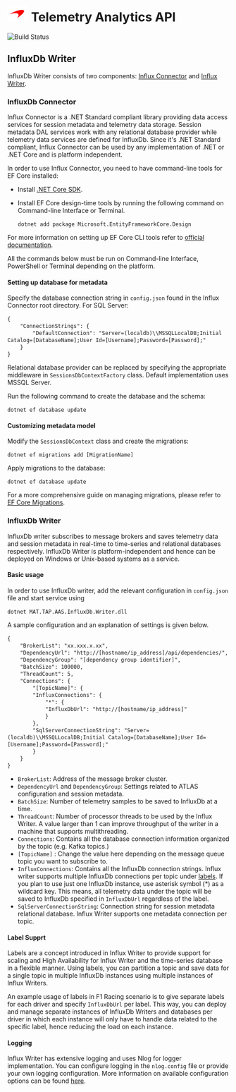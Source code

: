 # ![logo](/docs/branding.bmp) Telemetry Analytics API

![Build Status](https://mat-ocs.visualstudio.com/Telemetry%20Analytics%20Platform/_apis/build/status/MAT.TAP.TelemetryAnalytics.API/MAT.TAP.TelemetryAnalytics.API%20-%20Pull%20Request%20Gateway?branchName=develop)

## InfluxDb Writer

InfluxDb Writer consists of two components: [Influx Connector](#influxdb-connector) and [Influx Writer](#influxdb-writer-1).

### InfluxDb Connector

Influx Connector is a .NET Standard compliant library providing data access services for session metadata and telemetry data storage. Session metadata DAL services work with any relational database provider while telemetry data services are defined for InfluxDb. Since it's .NET Standard compliant, Influx Connector can be used by any implementation of .NET or .NET Core and is platform independent.

In order to use Influx Connector, you need to have command-line tools for EF Core installed:

- Install [.NET Core SDK](https://www.microsoft.com/net/download).
- Install EF Core design-time tools by running the following command on Command-line Interface or Terminal.

    ```
    dotnet add package Microsoft.EntityFrameworkCore.Design
    ```

For more information on setting up EF Core CLI tools refer to [official documentation](https://docs.microsoft.com/en-us/ef/core/managing-schemas/migrations/#install-the-tools).

All the commands below must be run on Command-line Interface, PowerShell or Terminal depending on the platform.

#### Setting up database for metadata

Specify the database connection string in `config.json` found in the Influx Connector root directory. For SQL Server:

    {
        "ConnectionStrings": {
            "DefaultConnection": "Server=(localdb)\\MSSQLLocalDB;Initial Catalog=[DatabaseName];User Id=[Username];Password=[Password];"
        }
    }

Relational database provider can be replaced by specifying the appropriate middleware in `SessionsDbContextFactory` class. Default implementation uses MSSQL Server.

Run the following command to create the database and the schema:

    dotnet ef database update

#### Customizing metadata model

Modify the `SessionsDbContext` class and create the migrations:

    dotnet ef migrations add [MigrationName]

Apply migrations to the database:

    dotnet ef database update

For a more comprehensive guide on managing migrations, please refer to [EF Core Migrations](https://docs.microsoft.com/en-us/ef/core/managing-schemas/migrations/).

### InfluxDb Writer

InfluxDb writer subscribes to message brokers and saves telemetry data and session metadata in real-time to time-series and relational databases respectively. InfluxDb Writer is platform-independent and hence can be deployed on Windows or Unix-based systems as a service.

#### Basic usage

In order to use InfluxDb writer, add the relevant configuration in `config.json` file and start service using

    dotnet MAT.TAP.AAS.InfluxDb.Writer.dll

A sample configuration and an explanation of settings is given below.

    {
        "BrokerList": "xx.xxx.x.xx",
        "DependencyUrl": "http://[hostname/ip_address]/api/dependencies/",
        "DependencyGroup": "[dependency group identifier]",
        "BatchSize": 100000,
        "ThreadCount": 5,
        "Connections": {
            "[TopicName]": {
            "InfluxConnections": {
                "*": {
                "InfluxDbUrl": "http://[hostname/ip_address]"
                }
            },
            "SqlServerConnectionString": "Server=(localdb)\\MSSQLLocalDB;Initial Catalog=[DatabaseName];User Id=[Username];Password=[Password];"
            }
        }
    }

- `BrokerList`: Address of the message broker cluster.
- `DependencyUrl` and `DependencyGroup`: Settings related to ATLAS configuration and session metadata.
- `BatchSize`: Number of telemetry samples to be saved to InfluxDb at a time.
- `ThreadCount`: Number of processor threads to be used by the Influx Writer. A value larger than 1 can improve throughput of the writer in a machine that supports multithreading.
- `Connections`: Contains all the database connection information organized by the topic (e.g. Kafka topics.)
- `[TopicName]` : Change the value here depending on the message queue topic you want to subscribe to.
- `InfluxConnections`: Contains all the InfluxDb connection strings. Influx writer supports multiple InfluxDb connections per topic under [labels](#label-supprt). If you plan to use just one InfluxDb instance, use asterisk symbol (*) as a wildcard key. This means, all telemetry data under the topic will be saved to InfluxDb specified in `InfluxDbUrl` regardless of the label.
- `SqlServerConnectionString`: Connection string for session metadata relational database. Influx Writer supports one metadata connection per topic.

#### Label Supprt

Labels are a concept introduced in Influx Writer to provide support for scaling and High Availability for Influx Writer and the time-series database in a flexible manner. Using labels, you can partition a topic and save data for a single topic in multiple InfluxDb instances using multiple instances of Influx Writers.

An example usage of labels in F1 Racing scenario is to give separate labels for each driver and specify `InfluxDbUrl` per label. This way, you can deploy and manage separate instances of InfluxDb Writers and databases per driver in which each instance will only have to handle data related to the specific label, hence reducing the load on each instance.

#### Logging

Influx Writer has extensive logging and uses Nlog for logger implementation. You can configure logging in the `nlog.config` file or provide your own logging configuration. More information on available configuration options can be found [here](https://github.com/nlog/nlog/wiki/Configuration-file).